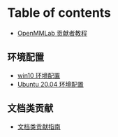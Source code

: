 # Table of contents

* [OpenMMLab 贡献者教程](README.md)

## 环境配置 <a href="#00env" id="00env"></a>

* [win10 环境配置](00env/win10.md)
* [Ubuntu 20.04 环境配置](00env/ubuntu20.md)

## 文档类贡献 <a href="#01doc" id="01doc"></a>

* [文档类贡献指南](01doc/wen-dang-lei-gong-xian-zhi-nan.md)
